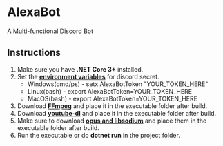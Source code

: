 # AlexaBot
A Multi-functional Discord Bot

## Instructions
1. Make sure you have **.NET Core 3+** installed.
2. Set the [**environment variables**](https://docs.microsoft.com/en-us/azure/cognitive-services/cognitive-services-apis-create-account?tabs=multiservice%2Cwindows#configure-an-environment-variable-for-authentication) for discord secret.
    * Windows(cmd/ps) - setx AlexaBotToken "YOUR_TOKEN_HERE"
    * Linux(bash) - export AlexaBotToken=YOUR_TOKEN_HERE
    * MacOS(bash) - export AlexaBotToken=YOUR_TOKEN_HERE
3. Download [**FFmpeg**](https://ffmpeg.zeranoe.com/builds/) and place it in the executable folder after build.
4. Download [**youtube-dl**](https://ytdl-org.github.io/youtube-dl/download.html) and place it in the executable folder after build.
5. Make sure to download [**opus and libsodium**](https://discord.foxbot.me/docs/guides/voice/sending-voice.html) and place them in the executable folder after build.
6. Run the executable or do **dotnet run** in the project folder.
